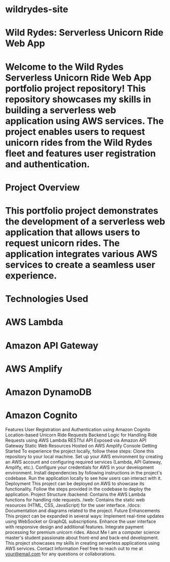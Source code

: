 # wildrydes-site
# Wild Rydes: Serverless Unicorn Ride Web App
# Welcome to the Wild Rydes Serverless Unicorn Ride Web App portfolio project repository! This repository showcases my skills in building a serverless web application using AWS services. The project enables users to request unicorn rides from the Wild Rydes fleet and features user registration and authentication.
# Project Overview
# This portfolio project demonstrates the development of a serverless web application that allows users to request unicorn rides. The application integrates various AWS services to create a seamless user experience.
# Technologies Used
# AWS Lambda
# Amazon API Gateway
# AWS Amplify
# Amazon DynamoDB
# Amazon Cognito
Features
User Registration and Authentication using Amazon Cognito
Location-based Unicorn Ride Requests
Backend Logic for Handling Ride Requests using AWS Lambda
RESTful API Exposed via Amazon API Gateway
Static Web Resources Hosted on AWS Amplify Console
Getting Started
To experience the project locally, follow these steps:
	Clone this repository to your local machine.
	Set up your AWS environment by creating an AWS account and configuring required services (Lambda, API Gateway, Amplify, etc.).
	Configure your credentials for AWS in your development environment.
	Install dependencies by following instructions in the project's codebase.
	Run the application locally to see how users can interact with it.
Deployment
This project can be deployed on AWS to showcase its functionality. Follow the steps provided in the codebase to deploy the application.
Project Structure
/backend: Contains the AWS Lambda functions for handling ride requests.
/web: Contains the static web resources (HTML, CSS, JavaScript) for the user interface.
/docs: Documentation and diagrams related to the project.
Future Enhancements
This project can be expanded in several ways:
Implement real-time updates using WebSocket or GraphQL subscriptions.
Enhance the user interface with responsive design and additional features.
Integrate payment processing for premium unicorn rides.
About Me
I am a computer science master's student passionate about front-end and back-end development. This project showcases my skills in creating serverless applications using AWS services.
Contact Information
Feel free to reach out to me at your@email.com for any questions or collaborations. 
